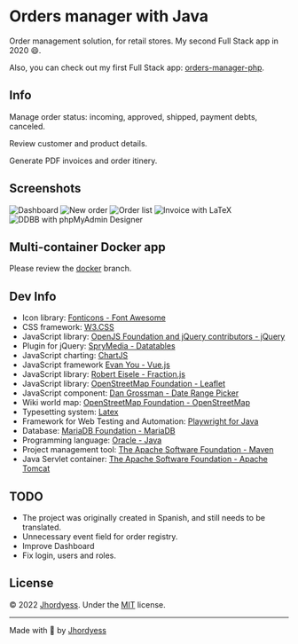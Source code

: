 # Orders manager with Java

Order management solution, for retail stores. My second Full Stack app in 2020 😄.

Also, you can check out my first Full Stack app: [orders-manager-php](https://github.com/jhordyess/orders-manager-php).

## Info

Manage order status: incoming, approved, shipped, payment debts, canceled.

Review customer and product details.

Generate PDF invoices and order itinery.

## Screenshots

![Dashboard](https://res.cloudinary.com/jhordyess/image/upload/v1662602748/orders-manager/dashboard_java.png)
![New order](https://res.cloudinary.com/jhordyess/image/upload/v1662602748/orders-manager/new_order_java.png)
![Order list](https://res.cloudinary.com/jhordyess/image/upload/v1662602747/orders-manager/order_list_java.png)
![Invoice with LaTeX](https://res.cloudinary.com/jhordyess/image/upload/v1662602747/orders-manager/order_invoice_java.png)
![DDBB with phpMyAdmin Designer](https://res.cloudinary.com/jhordyess/image/upload/v1662647758/orders-manager/ddbb_java.png)

## Multi-container Docker app

Please review the [docker](https://github.com/jhordyess/orders-manager-java/tree/docker) branch.

## Dev Info

- Icon library: [Fonticons - Font Awesome](https://fontawesome.com/)
- CSS framework: [W3.CSS](https://www.w3schools.com/w3css/default.asp)
- JavaScript library: [OpenJS Foundation and jQuery contributors - jQuery](https://jquery.com/)
- Plugin for jQuery: [SpryMedia - Datatables](https://datatables.net/)
- JavaScript charting: [ChartJS](https://www.chartjs.org/)
- JavaScript framework [Evan You - Vue.js](https://vuejs.org/)
- JavaScript library: [Robert Eisele - Fraction.js](https://github.com/infusion/Fraction.js/)
- JavaScript library: [OpenStreetMap Foundation - Leaflet](https://leafletjs.com/)
- JavaScript component: [Dan Grossman - Date Range Picker](https://www.daterangepicker.com/)
- Wiki world map: [OpenStreetMap Foundation - OpenStreetMap](https://www.openstreetmap.org/)
- Typesetting system: [Latex](https://www.latex-project.org/)
- Framework for Web Testing and Automation: [Playwright for Java](https://playwright.dev/java/)
- Database: [MariaDB Foundation - MariaDB](https://mariadb.org/)
- Programming language: [Oracle - Java](https://www.java.com/)
- Project management tool: [The Apache Software Foundation - Maven](https://maven.apache.org/)
- Java Servlet container: [The Apache Software Foundation - Apache Tomcat](https://tomcat.apache.org/)

## TODO

- The project was originally created in Spanish, and still needs to be translated.
- Unnecessary event field for order registry.
- Improve Dashboard
- Fix login, users and roles.

## License

© 2022 [Jhordyess](https://github.com/jhordyess). Under the [MIT](https://choosealicense.com/licenses/mit/) license.

---

Made with 💪 by [Jhordyess](https://www.jhordyess.com/)
